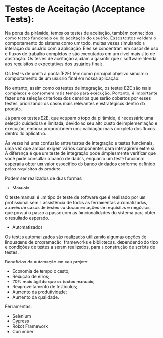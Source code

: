 # Testes de Aceitação (Acceptance Tests):

Na ponta da pirâmide, temos os testes de aceitação, também conhecidos como testes funcionais ou de aceitação do usuário. Esses testes validam o comportamento do sistema como um todo, muitas vezes simulando a interação do usuário com a aplicação. Eles se concentram em casos de uso e fluxos de trabalho completos e são executados em um nível mais alto de abstração. Os testes de aceitação ajudam a garantir que o software atenda aos requisitos e expectativas dos usuários finais.

Os testes de ponta a ponta (E2E) têm como principal objetivo simular o comportamento de um usuário final em nossa aplicação.

No entanto, assim como os testes de integração, os testes E2E são mais complexos e consomem mais tempo para execução. Portanto, é importante fazer uma seleção criteriosa dos cenários que serão cobertos por esses testes, priorizando os casos mais relevantes e estratégicos dentro do produto.

Já para os testes E2E, que ocupam o topo da pirâmide, é necessário uma seleção cuidadosa e limitada, devido ao seu alto custo de implementação e execução, embora proporcionem uma validação mais completa dos fluxos dentro do aplicativo.

Às vezes há uma confusão entre testes de integração e testes funcionais, uma vez que ambos exigem vários componentes para interagirem entre si. A diferença é que um teste de integração pode simplesmente verificar que você pode consultar o banco de dados, enquanto um teste funcional esperaria obter um valor específico do banco de dados conforme definido pelos requisitos do produto.

Podem ser realizados de duas formas:

- Manuais

O teste manual é um tipo de teste de software que é realizado por um profissional sem a assistência de todas as ferramentas automatizadas, através de casos de testes ou documentações de requisitos e negócios, que possui o passo a passo com as funcionalidades do sistema para obter o resultado esperado.

- Automatizados

Os testes automatizados são realizados utilizando algumas opções de linguagens de programação, frameworks e bibliotecas, dependendo do tipo e condições de testes a serem realizados, para a construção de scripts de testes.

Benefícios da automação em seu projeto:

- Economia de tempo x custo;
- Redução de erros;
- 70% mais ágil do que os testes manuais;
- Reaproveitamento de testículos;
- Aumento da produtividade;
- Aumento da qualidade.

Ferramentas:
- Selenium
- Cypress
- Robot Framework
- Cucumber